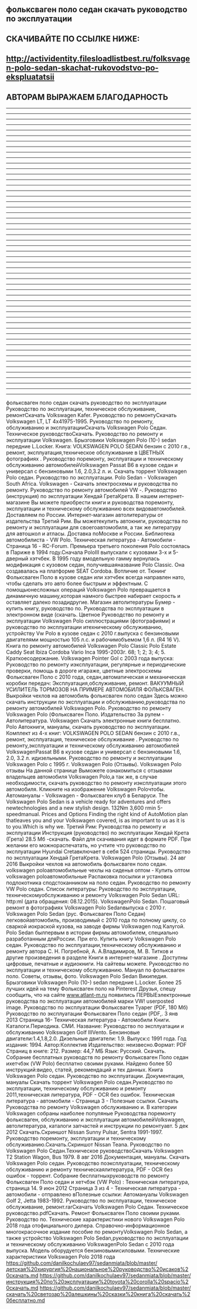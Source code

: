 фольксваген поло седан скачать руководство по эксплуатации
--------------------------------------------------
СКАЧИВАЙТЕ ПО ССЫЛКЕ НИЖЕ:
--------------------------------------------------
http://actividentity.filesloadlistbest.ru/folksvagen-polo-sedan-skachat-rukovodstvo-po-ekspluatatsii
--------------------------------------------------
АВТОРАМ ВЫРАЖАЕМ БЛАГОДАРНОСТЬ
--------------------------------------------------
--------------------------------------------------
--------------------------------------------------
--------------------------------------------------
--------------------------------------------------
--------------------------------------------------
--------------------------------------------------
--------------------------------------------------
--------------------------------------------------
--------------------------------------------------
--------------------------------------------------
--------------------------------------------------
--------------------------------------------------
--------------------------------------------------
--------------------------------------------------
--------------------------------------------------
--------------------------------------------------
--------------------------------------------------
--------------------------------------------------
--------------------------------------------------
--------------------------------------------------
--------------------------------------------------
--------------------------------------------------
--------------------------------------------------
--------------------------------------------------
--------------------------------------------------
--------------------------------------------------
--------------------------------------------------
--------------------------------------------------
--------------------------------------------------
--------------------------------------------------
--------------------------------------------------
--------------------------------------------------
--------------------------------------------------
--------------------------------------------------
--------------------------------------------------
--------------------------------------------------
--------------------------------------------------
--------------------------------------------------
--------------------------------------------------
--------------------------------------------------
--------------------------------------------------
--------------------------------------------------
--------------------------------------------------
--------------------------------------------------
--------------------------------------------------
--------------------------------------------------
--------------------------------------------------
--------------------------------------------------
--------------------------------------------------
--------------------------------------------------
--------------------------------------------------
--------------------------------------------------
--------------------------------------------------
фольксваген поло седан скачать руководство по эксплуатации Руководство по эксплуатации, техническое обслуживание, ремонтСкачать Volkswagen Kafer. Руководство по ремонтуСкачать Volkswagen LT, LT 4x41975-1995. Руководство по ремонту, обслуживанию и эксплуатацииСкачать Volkswagen Polo Седан. Техническое руководствоСкачать. Руководство по ремонту и эксплуатации Volkswagen. Брызговики Volkswagen Polo (10-) sedan передние L.Locker. Книга: VOLKSWAGEN POLO SEDAN бензин с 2010 г.в., ремонт, эксплуатация,техническое обслуживание в ЦВЕТНЫХ фотографиях . Руководство поремонту, эксплуатации и техническому обслуживанию автомобилейVolkswagen Passat B6 в кузове седан и универсал с бензиновыми 1.6, 2.0,3.2 л. и. Скачать торрент Volkswagen Polo седан. Руководство по эксплуатации. Polo Sedan - Volkswagen South Africa. Volkswagen - Скачать электросхемы и руководства по ремонту. Руководство по ремонту автомобилей VW -. Руководство (инструкция) по эксплуатации Хендай ГретаКрета. В нашем интернет-магазине Вы можете приобрести книги и руководства поремонту, эксплуатации и техническому обслуживанию всех видовавтомобилей. Доставляем по России. Интернет-магазин автолитературы от издательства Третий Рим. Вы можетекупить автокниги, руководства по ремонту и эксплуатации для своегоавтомобиля, а так же литературу для автошкол и атласы. Доставка поМоскве и России.
Библиотека автомобилиста - VW Polo. Техническая литература - Автомобили - Страница 16 - RC-Forum. Премьера третьего поколения Polo состоялась в Париже в 1994 году.Сначала PoloIII выпускали с кузовами 3-х и 5-дверный хэтчбек. В 1995 году вмодельную гамму вернулась модификация с кузовом седан, получившаяназвание Polo Classic. Она создавалась на платформе SEAT Cordoba. Вотличие от. Тюнинг Фольксваген Поло в кузове седан или хэтчбек всегда направлен нато, чтобы сделать это авто более быстрым и эффектным. С помощьюнесложных операций Volkswagen Polo превращается в динамичную машину,которая намного быстрее набирает скорость и оставляет далеко позадидругие. Магазин автолитературы Бумер - купить книгу, руководство по. Руководства по эксплуатации в электронном виде (скачать. Цветное Руководство по ремонту и эксплуатации Volkswagen Polo силлюстрациями (фотографиями) и руководство по эксплуатации итехническому обслуживанию, устройству Vw Polo в кузове седан с 2010 г.выпуска с бензиновыми двигателями мощностью 105 л.с. и рабочимобъемом 1,6 л. (R4 16 V). Книга по ремонту автомобилей Volkswagen Polo Classic  Polo Estate  Caddy Seat Ibiza  Cordoba  Vario  Inca 1995-2003г. 68; 1; 2; 3; 4; 5. Краткоесодержание. Volkswagen Pointer  Gol c 2003 года выпуска: Руководство по ремонту иэксплуатации, регулярные и периодические проверки, помощь в дороге игараже, цветные электросхемы  Фольксваген Поло с 2010 года, седан,автоматическая и механическая коробки передач: Эксплуатация,обслуживание, ремонт. ВАКУУМНЫЙ УСИЛИТЕЛЬ ТОРМОЗОВ НА ПРИМЕРЕ АВТОМОБИЛЯ ФОЛЬКСВАГЕН. Выкройки чехлов на автомобиль фольксваген поло седан
Здесь можно скачать инструкции по эксплуатации и обслуживанию,руководства по ремонту автомобилей Volkswagen Polo. Руководство по ремонту Volkswagen Polo (Фольксваген Поло. Издательство За рулем - Автолитература. Volkswagen  Скачать электронные книги бесплатно. Polo  Автокниги, мануалы, скачать руководство по эксплуатации. Комплект из 4-х книг: VOLKSWAGEN POLO SEDAN бензин с 2010 г.в., ремонт, эксплуатация, техническое обслуживание . Руководство по ремонту,эксплуатации и техническому обслуживанию автомобилей VolkswagenPassat B6 в кузове седан и универсал с бензиновыми 1.6, 2.0, 3.2 л. идизельными. Руководство по ремонту и эксплуатации Volkswagen Polo с 1995 г. Volkswagen Polo (Отзывы). Volkswagen Polo отзывы На данной странице Выможете ознакомиться с отзывами владельцев автомобиля Volkswagen Polo,а так же, в случае необходимости, скачать руководство по ремонту иэксплуатации этого автомобиля. Кликните на изображение Volkswagen Poloчтобы. Автомануалы - Volkswagen - Фольксваген клуб в Беларуси. The Volkswagen Polo Sedan is a vehicle ready for adventures and offers newtechnologies and a new stylish design.  132Nm  3,600 rmin  5-speedmanual. Prices and Options  Finding the right kind of AutoMotion plan thatleaves you and your Volkswagen covered, is as important to us as it is to you.Which is why we. Третий Рим: Руководства по ремонту и эксплуатации
Инструкция (руководство) по эксплуатации Хендай Крета (Грета) 28.5 Мб -скачать. Файл для скачивания идет в формате PDF. При желании его можнораспечатать, но учтите что руководство по эксплуатации Hyundai Cretaвключает в себя 524 страницы. Руководство по эксплуатации Хендай ГретаКрета. Volkswagen Polo (Отзывы). 24 авг 2016  Выкройки чехлов на автомобиль фольксваген поло седан. volkswagen poloавтомобильные чехлы на сиденья оптом - Купить оптом volkswagen poloавтомобильные  Распаковка посылки и установка подлокотника сподстоканником на поло седан.  Руководство по ремонту VW Polo седан. Список литературы: Руководство по эксплуатации, техническомуобслуживанию и ремонту Volkswagen Polo Sedan URL: http:ml (дата обращения: 08.12.2015). VolkswagenPolo Sedan. Пошаговый ремонт в фотографиях Volkswagen Polo Sedanвыпуска с 2010 г. Volkswagen Polo Sedan (рус. Фольксваген Поло Седан)  легковойавтомобиль, производимый с 2010 года по полному циклу, со сваркой иокраской кузова, на заводе фирмы Volkswagen под Калугой. Polo Sedan былпервым в истории фирмы автомобилем, специально разработанным дляРоссии. При его. Купить книгу Volkswagen Polo седан. Руководство по эксплуатации,техническому обслуживанию и ремонту автора С. Н. Погребной, А. А.Владимиров, М. В. Титков и другие произведения в разделе Книги в интернет-магазине . Доступны цифровые, печатные и аудиокниги. На сайтевы можете. Руководство по эксплуатации и техническому обслуживанию. Мануал по фольксваген поло. Советы, отзывы, фото. Volkswagen Polo Sedan  Википедия. Брызговики Volkswagen Polo (10-) sedan передние L.Locker. Более 25 лучших идей на тему Фольксваген поло на Pinterest
Друзья, спешу сообщить, что на сайте www.atlant-m.ru появились ПЕРВЫЕэлектронные руководства по эксплуатации автомобилей марки VW! userposted image. Руководство по эксплуатации Фольксваген Туарег (PDF, 180 Мб)  Руководство по эксплуатации Фольксваген Поло седан (PDF,. 3 янв 2013  Страница 16- Техническая литература - Автомобили Книги. Каталоги.Периодика. СМИ. Название: Руководство по эксплуатации и обслуживанию Volkswagen Golf IIIVento. Бензиновые двигатели:1.4,1.8,2.0. Дизельные двигатели: 1.9. Выпуск:с 1991 года. Год издания: 1994. Автор:Коллектив Издательство: неизвесно.Формат: PDF Страниц в книге: 212. Размер: 44,7 МБ Язык: Русский. Скачать. Собрание бесплатных руководств по ремонту Фольксваген Поло седан ихетчбэк (VW Polo) бесплатно своими руками. Найдено более 50 инструкций:видео, статей, рекомендаций и тех данных. Книга Volkswagen Polo седан. Руководство по эксплуатации. Документация, мануалы  Скачать торрент Volkswagen Polo седан.Руководство по эксплуатации, техническому обслуживанию и ремонту 2011,техническая литература, PDF - OCR без ошибок. Техническая литература - автомобили - Страница 3 - Полезные ссылки. Скачать Руководства по ремонту Volkswagen обслуживанию и. В категории Volkswagen собраны наиболее популяные Руководства поремонту фольксваген, обслуживанию и эксплуатации автомобилейVolkswagen, автолитература, каталоги запчастей и инструкции по ремонтуавт. 5 дек 2012  Скачать.Cкриншот Nissan Sunny Pulsar, Sentra 1991-1997. Руководство поремонту, эксплуатации и техническому обслуживанию.Скачать.Cкриншот Nissan Teana. Руководство по  Volkswagen Polo Седан.Техническое руководствоСкачать Volkswagen T2 Station Wagon, Bus 1979. 8 авг 2016  Документация, мануалы. Скачать Volkswagen Polo седан. Руководство поэксплуатации, техническому обслуживанию и ремонту  техническаялитература, PDF - OCR без ошибок - торрент. Собрание бесплатныхруководств по ремонту Фольксваген Поло седан и хетчбэк (VW Polo)
: Техническая литература, страница 14. 9 июн 2012  Страница 3 из 4 - Техническая литература - автомобили - отправлено вПолезные ссылки: Автомануалы Volkswagen Golf 2, Jetta 1983-1992. Руководство по эксплуатации, техническое обслуживание, ремонт.rarСкачать  Volkswagen Polo Седан. Техническое руководство.pdfСкачать. Ремонт Фольксваген Поло своими руками. Руководство по. Технические характеристики нового Volkswagen Polo 2018 года отофициального дилера. Справочно-информационное многокрасочное издание пособие по ремонтуVolkswagen Polo Sedan, а также устройство Volkswagen Polo Sedan,руководство по эксплуатации и техническому обслуживанию VolkswagenPolo Sedan с 2010 года выпуска. Модель оборудуется бензиновымисиловыми. Технические характеристики Volkswagen Polo 2018 года
https://github.com/danilkochulaev97/sedanmiata/blob/master/детская%20хирургия%20национальное%20руководство%20исаков%20скачать.md
https://github.com/danilkochulaev97/sedanmiata/blob/master/инструкция%20по%20эксплуатации%20toyota%20corolla%20spacio%20скачать.md
https://github.com/danilkochulaev97/sedanmiata/blob/master/скачать%20светозар%20алешкины%20сказки%20книга%20скачать%20бесплатно.md